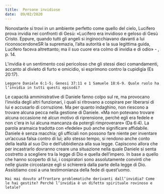 ```yaml
---
title:  Persone invidiose
date:  09/02/2020
---
```


Nonostante si trovi in un ambiente perfetto come quello del cielo, Lucifero prova invidia nei confronti di Gesù: «Lucifero era invidioso e geloso di Gesù Cristo. Eppure, quando tutti gli angeli si inginocchiavano davanti a lui riconoscendoneSR la supremazia, l’alta autorità e la sua legittima guida, Lucifero faceva altrettanto; ma il suo cuore era colmo di invidia e di odio» - , p. 14.

L’invidia è un sentimento così pericoloso che gli stessi dieci comandamenti, accanto al divieto di furto e omicidio, si esprimono contro la cupidigia (Es 20:17).

`Leggere Daniele 6:1-5; Genesi 37:11 e 1 Samuele 18:6-9. Quale ruolo ha l’invidia in tutti questi episodi?`

Le capacità amministrative di Daniele fanno colpo sul re, ma provocano l’invidia degli altri funzionari, i quali si ritrovano a cospirare per liberarsi di lui e accusarlo di corruzione. Ma per quanto indaghino, non riescono a trovare alcuna pecca nella gestione di Daniele. «Ma non potevano trovare alcuna occasione né alcun motivo di riprensione, perché egli era fedele e non c'era in lui alcuna mancanza da potergli rimproverare» (Da 6:4). La parola aramaica tradotta con «fedele» può anche significare affidabile. Daniele è senza macchia; gli ufficiali non possono fare niente per inventare un’accusa falsa contro di lui; allo stesso tempo, si rendono anche conto della lealtà al suo Dio e dell’ubbidienza alla sua legge. Capiscono allora che per incastrarlo dovranno creare una situazione nella quale Daniele si senta costretto a scegliere tra la legge di Dio e quella dell’impero. In base a quello che hanno scoperto di lui, i cospiratori sono assolutamente convinti che nelle giuste circostanze egli si schiererà dalla parte della legge di Dio. Assistiamo così a una testimonianza della fede di quest’uomo.

`Hai mai dovuto affrontare problematiche derivanti dall’invidia? Come le hai gestite? Perché l’invidia è un difetto spirituale rovinoso e letale?`
